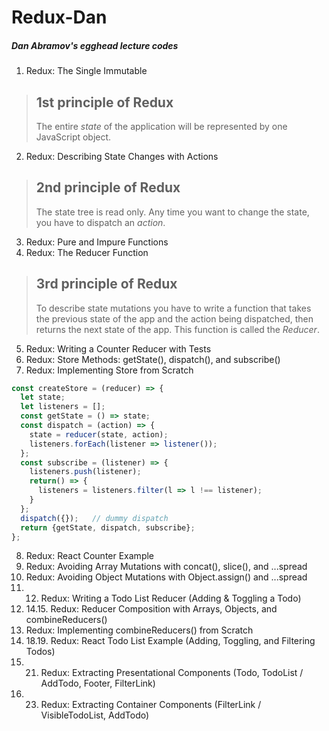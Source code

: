 # Redux-Dan
##### Dan Abramov's egghead lecture codes

1. Redux: The Single Immutable
> ## 1st principle of Redux
> The entire *state* of the application will be represented by one JavaScript object.
2. Redux: Describing State Changes with Actions
> ## 2nd principle of Redux
> The state tree is read only. Any time you want to change the state, you have to dispatch an *action*.
3. Redux: Pure and Impure Functions
4. Redux: The Reducer Function
> ## 3rd principle of Redux
> To describe state mutations you have to write a function that takes the previous state of the app and the action being dispatched, then returns the next state of the app. This function is called the *Reducer*.
5. Redux: Writing a Counter Reducer with Tests
6. Redux: Store Methods: getState(), dispatch(), and subscribe()
7. Redux: Implementing Store from Scratch
```javascript
const createStore = (reducer) => {
  let state;
  let listeners = [];
  const getState = () => state;
  const dispatch = (action) => {
    state = reducer(state, action);
    listeners.forEach(listener => listener());
  };
  const subscribe = (listener) => {
    listeners.push(listener);
    return() => {
      listeners = listeners.filter(l => l !== listener);
    }
  };
  dispatch({});   // dummy dispatch
  return {getState, dispatch, subscribe};
};
```
8. Redux: React Counter Example
9. Redux: Avoiding Array Mutations with concat(), slice(), and ...spread
10. Redux: Avoiding Object Mutations with Object.assign() and ...spread
11. 12. Redux: Writing a Todo List Reducer (Adding & Toggling a Todo)
13. 14.15. Redux: Reducer Composition with Arrays, Objects, and combineReducers()
16. Redux: Implementing combineReducers() from Scratch
17. 18.19. Redux: React Todo List Example (Adding, Toggling, and Filtering Todos)
20. 21. Redux: Extracting Presentational Components (Todo, TodoList / AddTodo, Footer, FilterLink)
22. 23. Redux: Extracting Container Components (FilterLink / VisibleTodoList, AddTodo)

